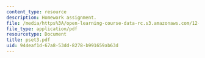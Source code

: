 ```yaml
---
content_type: resource
description: Homework assignment.
file: /media/https%3A/open-learning-course-data-rc.s3.amazonaws.com/12-800-fluid-dynamics-of-the-atmosphere-and-ocean-fall-2004/944eaf1d67a853dd8278b991659ab63d_pset3.pdf
file_type: application/pdf
resourcetype: Document
title: pset3.pdf
uid: 944eaf1d-67a8-53dd-8278-b991659ab63d
---
```

